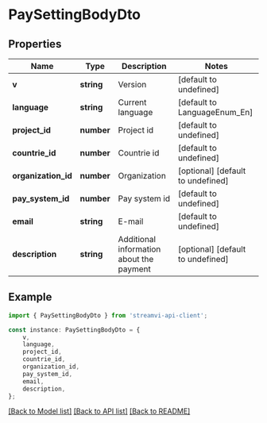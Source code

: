 # PaySettingBodyDto


## Properties

Name | Type | Description | Notes
------------ | ------------- | ------------- | -------------
**v** | **string** | Version | [default to undefined]
**language** | **string** | Current language | [default to LanguageEnum_En]
**project_id** | **number** | Project id | [default to undefined]
**countrie_id** | **number** | Countrie id | [default to undefined]
**organization_id** | **number** | Organization | [optional] [default to undefined]
**pay_system_id** | **number** | Pay system id | [default to undefined]
**email** | **string** | E-mail | [default to undefined]
**description** | **string** | Additional information about the payment | [optional] [default to undefined]

## Example

```typescript
import { PaySettingBodyDto } from 'streamvi-api-client';

const instance: PaySettingBodyDto = {
    v,
    language,
    project_id,
    countrie_id,
    organization_id,
    pay_system_id,
    email,
    description,
};
```

[[Back to Model list]](../README.md#documentation-for-models) [[Back to API list]](../README.md#documentation-for-api-endpoints) [[Back to README]](../README.md)
